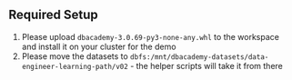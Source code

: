 ## Required Setup

1. Please upload `dbacademy-3.0.69-py3-none-any.whl` to the workspace and install it on your cluster for the demo
1. Please move the datasets to `dbfs:/mnt/dbacademy-datasets/data-engineer-learning-path/v02` - the helper scripts will take it from there